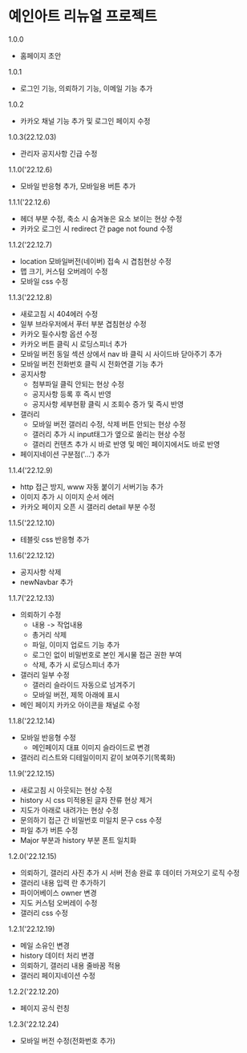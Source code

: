 # 예인아트 리뉴얼 프로젝트

1.0.0
- 홈페이지 초안 

1.0.1 
- 로그인 기능, 의뢰하기 기능, 이메일 기능 추가 

1.0.2
- 카카오 채널 기능 추가 및 로그인 페이지 수정

1.0.3(22.12.03)
- 관리자 공지사항 긴급 수정

1.1.0('22.12.6)
- 모바일 반응형 추가, 모바일용 버튼 추가

1.1.1('22.12.6)
- 헤더 부분 수정, 축소 시 숨겨놓은 요소 보이는 현상 수정
- 카카오 로그인 시 redirect 간 page not found 수정

1.1.2('22.12.7)
- location 모바일버전(네이버) 접속 시 겹침현상 수정
- 맵 크기, 커스텀 오버레이 수정
- 모바일 css 수정

1.1.3('22.12.8)
- 새로고침 시 404에러 수정
- 일부 브라우저에서 푸터 부분 겹침현상 수정
- 카카오 필수사항 옵션 수정
- 카카오 버튼 클릭 시 로딩스피너 추가
- 모바일 버전 동일 섹션 상에서 nav 바 클릭 시 사이드바 닫아주기 추가
- 모바일 버전 전화번호 클릭 시 전화연결 기능 추가
- 공지사항 
  - 첨부파일 클릭 안되는 현상 수정
  - 공지사항 등록 후 즉시 반영 
  - 공지사항 세부현황 클릭 시 조회수 증가 및 즉시 반영
- 갤러리
  - 모바일 버전 갤러리 수정, 삭제 버튼 안되는 현상 수정
  - 갤러리 추가 시 input태그가 옆으로 쏠리는 현상 수정
  - 갤러리 컨텐츠 추가 시 바로 반영 및 메인 페이지에서도 바로 반영
- 페이지네이션 구분점('...') 추가

1.1.4('22.12.9)
- http 접근 방지, www 자동 붙이기 서버기능 추가
- 이미지 추가 시 이미지 순서 에러 
- 카카오 페이지 오픈 시 갤러리 detail 부분 수정


1.1.5('22.12.10)
- 테블릿 css 반응형 추가

1.1.6('22.12.12)
- 공지사항 삭제
- newNavbar 추가 

1.1.7('22.12.13)
- 의뢰하기 수정
  - 내용 -> 작업내용
  - 총거리 삭제
  - 파일, 이미지 업로드 기능 추가
  - 로그인 없이 비밀번호로 본인 게시물 접근 권한 부여
  - 삭제, 추가 시 로딩스피너 추가
- 갤러리 일부 수정
  - 갤러리 슬라이드 자동으로 넘겨주기 
  - 모바일 버전, 제목 아래에 표시
- 메인 페이지 카카오 아이콘을 채널로 수정

1.1.8('22.12.14)
- 모바일 반응형 수정
  - 메인페이지 대표 이미지 슬라이드로 변경
- 갤러리 리스트와 디테일이미지 같이 보여주기(목록화)

1.1.9('22.12.15)
- 새로고침 시 아웃되는 현상 수정
- history 시 css 미적용된 글자 잔류 현상 제거
- 지도가 아래로 내려가는 현상 수정
- 문의하기 접근 간 비밀번호 미일치 문구 css 수정
- 파일 추가 버튼 수정
- Major 부분과 history 부분 폰트 일치화

1.2.0('22.12.15)
- 의뢰하기, 갤러리 사진 추가 시 서버 전송 완료 후 데이터 가져오기 로직 수정
- 갤러리 내용 입력 란 추가하기
- 파이어베이스 owner 변경
- 지도 커스텀 오버레이 수정
- 갤러리 css 수정

1.2.1('22.12.19)
- 메일 소유인 변경
- history 데이터 처리 변경
- 의뢰하기, 갤러리 내용 줄바꿈 적용
- 갤러리 페이지네이션 수정

1.2.2('22.12.20)
- 페이지 공식 런칭 

1.2.3('22.12.24)
- 모바일 버전 수정(전화번호 추가)